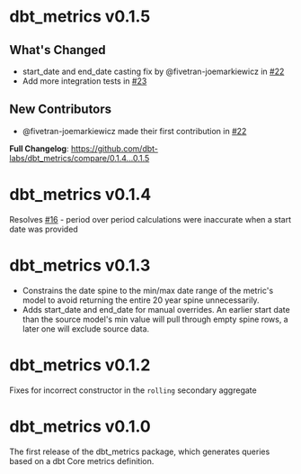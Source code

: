 <!--- Uncomment the following headers as-needed for unreleased features
# Unreleased
## New features
## Fixes
## Quality of life
## Under the hood
## Contributors:
--->

# dbt_metrics v0.1.5
## What's Changed
* start_date and end_date casting fix by @fivetran-joemarkiewicz in [#22](https://github.com/dbt-labs/dbt_metrics/pull/22)
* Add more integration tests in [#23](https://github.com/dbt-labs/dbt_metrics/pull/23)

## New Contributors
* @fivetran-joemarkiewicz made their first contribution in [#22](https://github.com/dbt-labs/dbt_metrics/pull/22)

**Full Changelog**: https://github.com/dbt-labs/dbt_metrics/compare/0.1.4...0.1.5

# dbt_metrics v0.1.4
Resolves [#16](https://github.com/dbt-labs/dbt_metrics/issues/16) - period over period calculations were inaccurate when a start date was provided

# dbt_metrics v0.1.3
- Constrains the date spine to the min/max date range of the metric's model to avoid returning the entire 20 year spine unnecessarily.
- Adds start_date and end_date for manual overrides. An earlier start date than the source model's min value will pull through empty spine rows, a later one will exclude source data.

# dbt_metrics v0.1.2
Fixes for incorrect constructor in the `rolling` secondary aggregate

# dbt_metrics v0.1.0
The first release of the dbt_metrics package, which generates queries based on a dbt Core metrics definition.